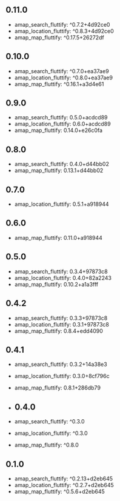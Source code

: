 ## 0.11.0
- amap_search_fluttify: ^0.7.2+4d92ce0
- amap_location_fluttify: ^0.8.3+4d92ce0
- amap_map_fluttify: ^0.17.5+26272df

## 0.10.0
- amap_search_fluttify: ^0.7.0+ea37ae9
- amap_location_fluttify: ^0.8.0+ea37ae9
- amap_map_fluttify: ^0.16.1+a3d4e61

## 0.9.0
- amap_search_fluttify: 0.5.0+acdcd89
- amap_location_fluttify: 0.6.0+acdcd89
- amap_map_fluttify: 0.14.0+e26c0fa

## 0.8.0
- amap_search_fluttify: 0.4.0+d44bb02
- amap_map_fluttify: 0.13.1+d44bb02

## 0.7.0
- amap_location_fluttify: 0.5.1+a918944

## 0.6.0
- amap_map_fluttify: 0.11.0+a918944

## 0.5.0
- amap_search_fluttify: 0.3.4+97873c8
- amap_location_fluttify: 0.4.0+82a2243
- amap_map_fluttify: 0.10.2+a1a3fff

## 0.4.2
- amap_search_fluttify: 0.3.3+97873c8
- amap_location_fluttify: 0.3.1+97873c8
- amap_map_fluttify: 0.8.4+edd4090

## 0.4.1
- amap_search_fluttify: 0.3.2+14a38e3
- amap_location_fluttify: 0.3.0+8cf796c
- amap_map_fluttify: 0.8.1+286db79

- ## 0.4.0
- amap_search_fluttify: ^0.3.0
- amap_location_fluttify: ^0.3.0
- amap_map_fluttify: ^0.8.0

## 0.1.0
- amap_search_fluttify: ^0.2.13+d2eb645
- amap_location_fluttify: ^0.2.7+d2eb645
- amap_map_fluttify: ^0.5.6+d2eb645